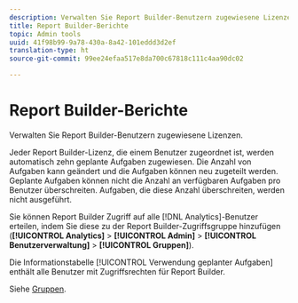 ```yaml
---
description: Verwalten Sie Report Builder-Benutzern zugewiesene Lizenzen.
title: Report Builder-Berichte
topic: Admin tools
uuid: 41f98b99-9a78-430a-8a42-101eddd3d2ef
translation-type: ht
source-git-commit: 99ee24efaa517e8da700c67818c111c4aa90dc02

---
```



# Report Builder-Berichte

Verwalten Sie Report Builder-Benutzern zugewiesene Lizenzen.

Jeder Report Builder-Lizenz, die einem Benutzer zugeordnet ist, werden automatisch zehn geplante Aufgaben zugewiesen. Die Anzahl von Aufgaben kann geändert und die Aufgaben können neu zugeteilt werden. Geplante Aufgaben können nicht die Anzahl an verfügbaren Aufgaben pro Benutzer überschreiten. Aufgaben, die diese Anzahl überschreiten, werden nicht ausgeführt.

Sie können Report Builder Zugriff auf alle [!DNL Analytics]-Benutzer erteilen, indem Sie diese zu der Report Builder-Zugriffsgruppe hinzufügen (**[!UICONTROL Analytics]** > **[!UICONTROL Admin]** > **[!UICONTROL Benutzerverwaltung]** > **[!UICONTROL Gruppen]**).

Die Informationstabelle [!UICONTROL Verwendung geplanter Aufgaben] enthält alle Benutzer mit Zugriffsrechten für Report Builder.

Siehe [Gruppen](/help/admin/user-management2/c-user-groups/groups.md).
